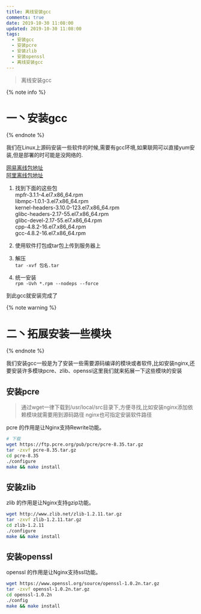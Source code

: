```yaml
---
title: 离线安装gcc
comments: true
date: 2019-10-30 11:08:00
updated: 2019-10-30 11:08:00
tags:
  - 安装gcc
  - 安装pcre
  - 安装zlib
  - 安装openssl
  - 离线安装gcc
---
```


<blockquote class="blockquote-center">离线安装gcc</blockquote>

<!--more-->

{% note info %}
# 一丶安装gcc
{% endnote %}

我们在Linux上源码安装一些软件的时候,需要有gcc环境,如果联网可以直接yum安装,但是部署的时可能是没网络的.

 [网易离线包地址](http://mirrors.163.com/centos/6/os/x86_64/Packages/)  
 [阿里离线包地址](http://mirrors.aliyun.com/centos/7/os/x86_64/Packages/)

1. 找到下面的这些包  
mpfr-3.1.1-4.el7.x86_64.rpm  
libmpc-1.0.1-3.el7.x86_64.rpm  
kernel-headers-3.10.0-123.el7.x86_64.rpm  
glibc-headers-2.17-55.el7.x86_64.rpm  
glibc-devel-2.17-55.el7.x86_64.rpm  
cpp-4.8.2-16.el7.x86_64.rpm  
gcc-4.8.2-16.el7.x86_64.rpm

2. 使用软件打包成tar包上传到服务器上

3. 解压  
`tar -xvf 包名.tar`

4. 统一安装  
`rpm -Uvh *.rpm --nodeps --force`

到此gcc就安装完成了


{% note warning %}
# 二丶拓展安装一些模块
{% endnote %}

我们安装gcc一般是为了安装一些需要源码编译的模块或者软件,比如安装nginx,还要安装许多模块pcre、zlib、openssl这里我们就来拓展一下这些模块的安装


## 安装pcre

> 通过wget一律下载到/usr/local/src目录下,方便寻找,比如安装nginx添加依赖模块就需要用到源码路径
> nginx也可指定安装软件路径

pcre 的作用是让Nginx支持Rewrite功能。

```bash
# 下载
wget https://ftp.pcre.org/pub/pcre/pcre-8.35.tar.gz
tar -zxvf pcre-8.35.tar.gz
cd pcre-8.35
./configure
make && make install
```
## 安装zlib

zlib 的作用是让Nginx支持gzip功能。

```bash
wget http://www.zlib.net/zlib-1.2.11.tar.gz
tar -zxvf zlib-1.2.11.tar.gz
cd zlib-1.2.11
./configure
make && make install
```
## 安装openssl
openssl 的作用是让Nginx支持ssl功能。

```bash
wget https://www.openssl.org/source/openssl-1.0.2n.tar.gz
tar -zxvf openssl-1.0.2n.tar.gz
cd openssl-1.0.2n
./config
make && make install
```



